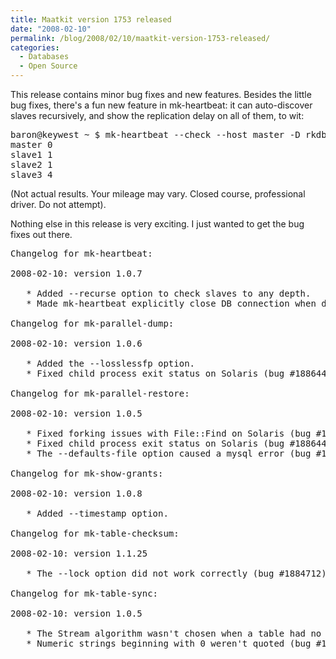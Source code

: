 ```yaml
---
title: Maatkit version 1753 released
date: "2008-02-10"
permalink: /blog/2008/02/10/maatkit-version-1753-released/
categories:
  - Databases
  - Open Source
---
```


This release contains minor bug fixes and new features. Besides the little bug fixes, there's a fun new feature in mk-heartbeat: it can auto-discover slaves recursively, and show the replication delay on all of them, to wit:

<pre>baron@keywest ~ $ mk-heartbeat --check --host master -D rkdb --recurse 10
master 0
slave1 1
slave2 1
slave3 4</pre>

(Not actual results. Your mileage may vary. Closed course, professional driver. Do not attempt).

Nothing else in this release is very exciting. I just wanted to get the bug fixes out there.

<pre>Changelog for mk-heartbeat:

2008-02-10: version 1.0.7

   * Added --recurse option to check slaves to any depth.
   * Made mk-heartbeat explicitly close DB connection when done.

Changelog for mk-parallel-dump:

2008-02-10: version 1.0.6

   * Added the --losslessfp option.
   * Fixed child process exit status on Solaris (bug #1886444).

Changelog for mk-parallel-restore:

2008-02-10: version 1.0.5

   * Fixed forking issues with File::Find on Solaris (bug #1887102).
   * Fixed child process exit status on Solaris (bug #1886444).
   * The --defaults-file option caused a mysql error (bug #1886866).

Changelog for mk-show-grants:

2008-02-10: version 1.0.8

   * Added --timestamp option.

Changelog for mk-table-checksum:

2008-02-10: version 1.1.25

   * The --lock option did not work correctly (bug #1884712).

Changelog for mk-table-sync:

2008-02-10: version 1.0.5

   * The Stream algorithm wasn't chosen when a table had no key.
   * Numeric strings beginning with 0 weren't quoted (bug #1883019).</pre>
